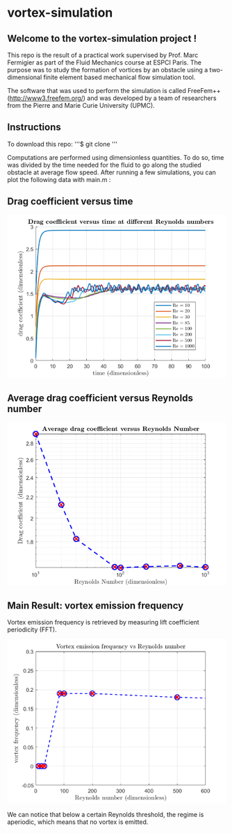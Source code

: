 # vortex-simulation

## Welcome to the vortex-simulation project !

This repo is the result of a practical work supervised by Prof. Marc Fermigier as part of the Fluid Mechanics course at ESPCI Paris.
The purpose was to study the formation of vortices by an obstacle using a two-dimensional finite element based mechanical flow simulation tool.

The software that was used to perform the simulation is called FreeFem++ (http://www3.freefem.org/) and was developed by a team of researchers from the Pierre and Marie Curie University (UPMC).

## Instructions
To download this repo: '''$ git clone '''

Computations are performed using dimensionless quantities. To do so, time was divided by the time needed for the fluid to go along the studied obstacle at average flow speed.
After running a few simulations, you can plot the following data with main.m : 

## Drag coefficient versus time 
![alt text](img/drag_coef_vs_time_3.png)

## Average drag coefficient versus Reynolds number
![alt text](img/avg_drag_coef.png)

## Main Result: vortex emission frequency

Vortex emission frequency is retrieved by measuring lift coefficient periodicity (FFT). 

![alt text](img/vortex_emission_freq.png)

We can notice that below a certain Reynolds threshold, the regime is aperiodic, which means that no vortex is emitted.
